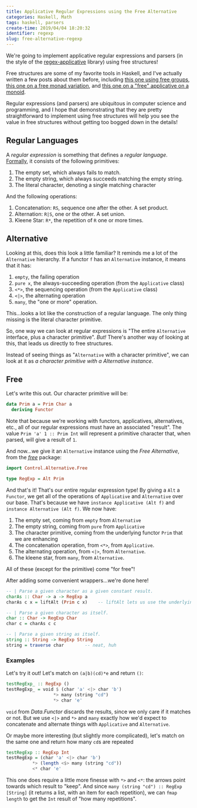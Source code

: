 ```yaml
---
title: Applicative Regular Expressions using the Free Alternative
categories: Haskell, Math
tags: haskell, parsers
create-time: 2019/04/04 18:20:32
identifier: regexp
slug: free-alternative-regexp
---
```


We're going to implement applicative regular expressions and parsers (in the
style of the [regex-applicative][] library) using free structures!

[regex-applicative]: https://hackage.haskell.org/package/regex-applicative

Free structures are some of my favorite tools in Haskell, and I've actually
written a few posts about them before, including [this one using free
groups][groups], [this one on a free monad variation][monads], and [this one on
a "free" applicative on a monoid][const].

[groups]: https://blog.jle.im/entry/alchemical-groups.html
[monads]: https://blog.jle.im/entry/interpreters-a-la-carte-duet.html
[const]: https://blog.jle.im/entry/const-applicative-and-monoids.html

Regular expressions (and parsers) are ubiquitous in computer science and
programming, and I hope that demonstrating that they are pretty straightforward
to implement using free structures will help you see the value in free
structures without getting too bogged down in the details!

Regular Languages
-----------------

A *regular expression* is something that defines a *regular language*.
[Formally][formal], it consists of the following primitives:

[formal]: https://en.wikipedia.org/wiki/Regular_expression#Formal_language_theory

1. The empty set, which always fails to match.
2. The empty string, which always succeeds matching the empty string.
3. The literal character, denoting a single matching character

And the following operations:

1. Concatenation: `RS`, sequence one after the other.  A set product.
2. Alternation: `R|S`, one or the other.  A set union.
3. Kleene Star: `R*`, the repetition of `R` one or more times.

Alternative
-----------

Looking at this, does this look a little familiar?  It reminds me a lot of
the `Alternative` hierarchy.  If a functor `f` has an `Alternative` instance,
it means that it has:

1.  `empty`, the failing operation
2.  `pure x`, the always-succeeding operation (from the `Applicative` class)
3.  `<*>`, the sequencing operation (from the `Applicative` class)
4.  `<|>`, the alternating operation
5.  `many`, the "one or more" operation.

This...looks a lot like the construction of a regular language.  The only thing
missing is the literal character primitive.

So, one way we can look at regular expressions is "The entire `Alternative`
interface, plus a character primitive".  *But!*  There's another way of looking
at this, that leads us directly to free structures.

Instead of seeing things as "`Alternative` with a character primitive", we can
look at it as *a character primitive with a Alternative instance*.

Free
----

Let's write this out.  Our character primitive will be:


```haskell
data Prim a = Prim Char a
  deriving Functor
```

Note that because we're working with functors, applicatives, alternatives,
etc., all of our regular expressions must have an associated "result".  The
value `Prim 'a' 1 :: Prim Int` will represent a primitive character that, when
parsed, will give a result of `1`.

And now...we give it an `Alternative` instance using the *Free Alternative*,
from the *[free][]* package:

[free]: https://hackage.haskell.org/package/free

```haskell
import Control.Alternative.Free

type RegExp = Alt Prim
```

And that's it!  That's our entire regular expression type!  By giving a `Alt` a
`Functor`, we get all of the operations of `Applicative` and `Alternative` over
our base.  That's because we have `instance Applicative (Alt f)` and `instance
Alternative (Alt f)`.  We now have:

1.  The empty set, coming from `empty` from `Alternative`
2.  The empty string, coming from `pure` from `Applicative`
3.  The character primitive, coming from the underlying functor `Prim` that we
    are enhancing
4.  The concatenation operation, from `<*>`, from `Applicative`.
5.  The alternating operation, from `<|>`, from `Alternative`.
6.  The kleene star, from `many`, from `Alternative`.

All of these (except for the primitive) come "for free"!

After adding some convenient wrappers...we're done here!

```haskell
-- | Parse a given character as a given constant result.
charAs :: Char -> a -> RegExp a
charAs c x = liftAlt (Prim c x)    -- liftAlt lets us use the underlying functor Prim in RegExp

-- | Parse a given character as itself.
char :: Char -> RegExp Char
char c = charAs c c

-- | Parse a given string as itself.
string :: String -> RegExp String
string = traverse char        -- neat, huh
```

### Examples

Let's try it out!  Let's match on `(a|b)(cd)*e` and return `()`:


```haskell
testRegExp_ :: RegExp ()
testRegExp_ = void $ (char 'a' <|> char 'b')
                  *> many (string "cd")
                  *> char 'e'
```

`void` from *Data.Functor* discards the results, since we only care if it
matches or not.  But we use `<|>` and `*>` and `many` exactly how we'd expect
to concatenate and alternate things with `Applicative` and `Alternative`.

Or maybe more interesting (but slightly more complicated), let's match on the
same one and return how many `cd`s are repeated

```haskell
testRegExp :: RegExp Int
testRegExp = (char 'a' <|> char 'b')
          *> (length <$> many (string "cd"))
          <* char 'e'
```

This one does require a little more finesse with `*>` and `<*`: the arrows
point towards which result to "keep".  And since `many (string "cd") :: RegExp
[String]` (it returns a list, with an item for each repetition), we can `fmap
length` to get the `Int` result of "how many repetitions".
